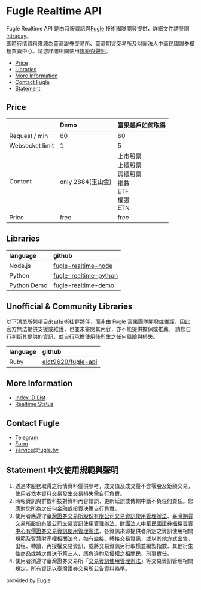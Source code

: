 # Fugle Realtime API

Fugle Realtime API 是由時報資訊與[Fugle](https://www.fugle.tw/) 技術團隊開發提供，詳細文件請參閱[Intraday](./INTRADAY.md)。  
即時行情資料來源為臺灣證券交易所、臺灣期貨交易所及財團法人中華民國證券櫃檯買賣中心。請您詳閱相關使用[規範與聲明](https://github.com/fortuna-intelligence/fugle-realtime-docs#Statement-中文使用規範與聲明)。

* [Price](#price)
* [Libraries](#libraries)
* [More Information](#more-Informatio)
* [Contact Fugle](#contact-Fugle)
* [Statement](#Statement)

## Price
|  | Demo | 富果帳戶[如何取得](https://www.fugle.tw/events/trade-landing-page/) |
|:--|:--|:--|
| Request / min | 60 | 60 |
| Websocket limit | 1 | 5 |
| Content | only 2884(玉山金) | 上市股票 <br/> 上櫃股票 <br/> 興櫃股票 <br/> 指數 <br/> ETF <br/> 權證 <br/> ETN |
| Price |  free |  free |

## Libraries
| language | github  |
|:---|:---|
| Node.js | [fugle-realtime-node](https://github.com/fugle-dev/fugle-realtime-node)  |
| Python | [fugle-realtime-python](https://github.com/fugle-dev/fugle-realtime-python)  |
| Python Demo | [fugle-realtime-demo](https://github.com/fugle-dev/fugle-realtime-demo/) |


## Unofficial & Community Libraries

以下清單所列項目來自技術社群夥伴，而非由 Fugle 富果團隊開發或維護，因此官方無法提供支援或維護，也並未審閱其內容，亦不能提供擔保或推薦。 請您自行判斷其提供的資訊，並自行承擔使用後所生之任何風險與損失。

| language | github  |
|:---|:---|
| Ruby | [elct9620/fugle-api](https://github.com/elct9620/fugle-api) |


## More Information
* [Index ID List](https://developer.fugle.tw/document/indexIdList)
* [Realtime Status](https://developer.fugle.tw/document/status)


## Contact Fugle
* [Telegram](https://t.me/fugle_realtime_api)
* [Form](https://www.fugle.tw/contact)
* [service@fugle.tw](mailto:service@fugle.tw)


## Statement 中文使用規範與聲明
1. 透過本服務取得之行情資料僅供參考，成交值及成交量不含零股及鉅額交易，使用者依本資料交易發生交易損失需自行負責。
2. 時報資訊與群馥科技對資料內容錯誤、更新延誤或傳輸中斷不負任何責任。您應對您所為之任何金融或投資決策自行負責。
3. 使用者應遵守[臺灣證券交易所股份有限公司交易資訊使用管理辦法](http://www.selaw.com.tw/LawArticle.aspx?LawID=G0100124)、[臺灣期貨交易所股份有限公司交易資訊使用管理辦法](http://www.selaw.com.tw/LawArticle.aspx?LawID=G0101422)、[財團法人中華民國證券櫃檯買賣中心有價證券交易資訊使用管理辦法](http://www.selaw.com.tw/LawArticle.aspx?LawID=G0100766)、各資訊來源提供者所定之資訊使用相關規範及智慧財產權相關法令，如有盜接、轉接交易資訊，或以其他方式出售、出租、轉讓、再授權交易資訊，或將交易資訊另行取樣並編製指數、其他衍生性商品或將之傳送予第三人，應負違約及侵權之相關民、刑事責任。
4. 使用者須遵守臺灣證券交易所「[交易資訊使用管理辦法](https://www.twse.com.tw/downloads/zh/products/regulation_use.pdf)」等交易資訊管理相關規定，所有資訊以臺灣證券交易所公告資料為準。

provided by [Fugle](https://www.fugle.tw/)